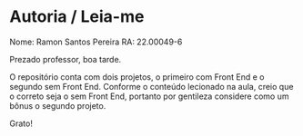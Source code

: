 # Autoria / Leia-me 

Nome: Ramon Santos Pereira RA: 22.00049-6

Prezado professor, boa tarde.

O repositório conta com dois projetos, o primeiro com Front End e o segundo sem Front End. Conforme o conteúdo lecionado na aula, creio que o correto seja o sem Front End, portanto por gentileza considere como um bônus o segundo projeto.

Grato!
